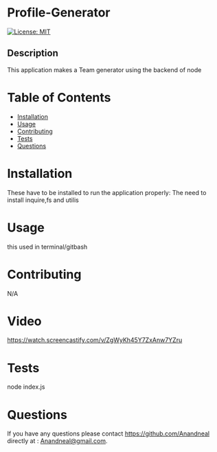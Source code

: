 # Profile-Generator
[![License: MIT](https://img.shields.io/badge/License-MIT-yellow.svg)](https://opensource.org/licenses/MIT)
  ## Description
This application makes a Team generator using the backend of node
# Table of Contents 
* [Installation](#installation)
* [Usage](#usage)
* [Contributing](#contributing)
* [Tests](#tests)
* [Questions](#questions)
# Installation
These have to be installed to run the application properly: The need to install inquire,fs and utilis
# Usage
 this used in terminal/gitbash
# Contributing
N/A
# Video
https://watch.screencastify.com/v/ZgWyKh45Y7ZxAnw7YZru
# Tests
node index.js
# Questions
If you have any questions please contact https://github.com/Anandneal directly at : Anandneal@gmail.com.
